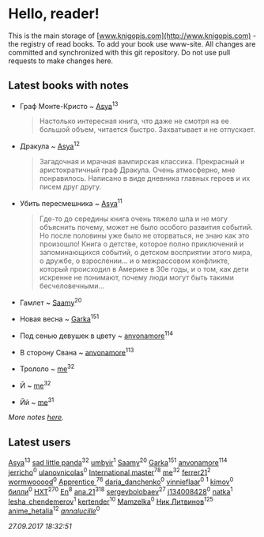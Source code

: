 # Hello, reader!
This is the main storage of [www.knigopis.com](http://www.knigopis.com) - the registry of read books.
To add your book use www-site. All changes are committed and synchronized with this git repository.
Do not use pull requests to make changes here.


## Latest books with notes
* Граф Монте-Кристо ~ [Asya](users/111/111688198065279912162-google)<sup>13</sup>
    > Настолько интересная книга, что даже не смотря на ее большой объем, читается быстро. Захватывает и не отпускает.

* Дракула ~ [Asya](users/111/111688198065279912162-google)<sup>12</sup>
    > Загадочная и мрачная вампирская классика. Прекрасный и аристократичный граф Дракула. Очень атмосферно, мне понравилось. Написано в виде дневника главных героев и их писем друг другу.

* Убить пересмешника ~ [Asya](users/111/111688198065279912162-google)<sup>11</sup>
    > Где-то до середины книга очень тяжело шла и не могу объяснить почему, может не было особого развития событий. Но после половины уже было не оторваться, не знаю как это произошло! Книга о детстве, которое полно приключений и запоминающихся событий,  о детском восприятии этого мира, о дружбе, о взрослении... и о межрассовом конфликте, который происходил в Америке в 30е годы, и о том, как дети искренне не понимают, почему люди могут быть такими бесчеловечными...

* Гамлет ~ [Saamy](users/115/115226508-vkontakte)<sup>20</sup>

* Новая весна ~ [Garka](users/115/115753719718250012620-google)<sup>151</sup>

* Под сенью девушек в цвету ~ [anvonamore](users/595/5957175-vkontakte)<sup>114</sup>

* В сторону Свана ~ [anvonamore](users/595/5957175-vkontakte)<sup>113</sup>

* Трололо ~ [me](users/381/381417697-yandex)<sup>32</sup>

* Й ~ [me](users/381/381417697-yandex)<sup>32</sup>

* Йй ~ [me](users/381/381417697-yandex)<sup>31</sup>


_More notes [here](latest_books_with_notes.md)._


## Latest users
[Asya](users/111/111688198065279912162-google)<sup>13</sup> 
[sad little panda](users/188/1882525281990290-facebook)<sup>32</sup> 
[umbyir](users/323/3236857935-instagram)<sup>1</sup> 
[Saamy](users/115/115226508-vkontakte)<sup>20</sup> 
[Garka](users/115/115753719718250012620-google)<sup>151</sup> 
[anvonamore](users/595/5957175-vkontakte)<sup>114</sup> 
[jerricho](users/449/44943214-vkontakte)<sup>0</sup> 
[ulanovnicolas](users/108/10879683-vkontakte)<sup>0</sup> 
[International master](users/741/74140988-vkontakte)<sup>78</sup> 
[me](users/381/381417697-yandex)<sup>32</sup> 
[ferrer21](users/103/103504105-vkontakte)<sup>2</sup> 
[wormwooood](users/317/317597785-vkontakte)<sup>0</sup> 
[Apprentice ](users/528/52821952-vkontakte)<sup>76</sup> 
[daria_danchenko](users/167/167284416-vkontakte)<sup>0</sup> 
[vinnieflaar](users/477/4772898-vkontakte)<sup>0</sup> 
[](users/362/362561757-vkontakte)<sup>1</sup> 
[kimov](users/104/104392818617109316677-google)<sup>0</sup> 
[билли](users/135/135790750-vkontakte)<sup>0</sup> 
[HXT](users/100/100002563462782-facebook)<sup>270</sup> 
[En](users/333/333646551-vkontakte)<sup>8</sup> 
[ana.21](users/107/107655526900000657481-google)<sup>318</sup> 
[sergeybolobaev](users/379/37918255-vkontakte)<sup>27</sup> 
[j134008428](users/134/134008428-vkontakte)<sup>0</sup> 
[natka](users/114/114246620366322246593-googleplus)<sup>1</sup> 
[lesha_chendemerov](users/191/191814494-vkontakte)<sup>1</sup> 
[kertender](users/228/228182315-vkontakte)<sup>10</sup> 
[Mamzelka](users/900/90087750-vkontakte)<sup>0</sup> 
[Ник Литвинов](users/241/241974816-vkontakte)<sup>125</sup> 
[anime_hetalia](users/137/137961387-vkontakte)<sup>12</sup> 
[_annalucille_](users/305/3052811375-instagram)<sup>0</sup> 


_27.09.2017 18:32:51_

